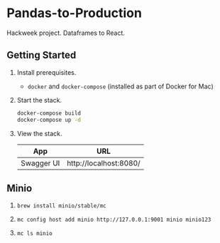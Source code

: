 # Pandas-to-Production

Hackweek project. Dataframes to React.

## Getting Started

1. Install prerequisites.

   - `docker` and `docker-compose` (installed as part of Docker for Mac)

1. Start the stack.

   ```bash
   docker-compose build
   docker-compose up -d
   ```

1. View the stack.

   | App        | URL                    |
   | ---------- | ---------------------- |
   | Swagger UI | http://localhost:8080/ |

## Minio

1. `brew install minio/stable/mc`

1. `mc config host add minio http://127.0.0.1:9001 minio minio123`

1. `mc ls minio`
